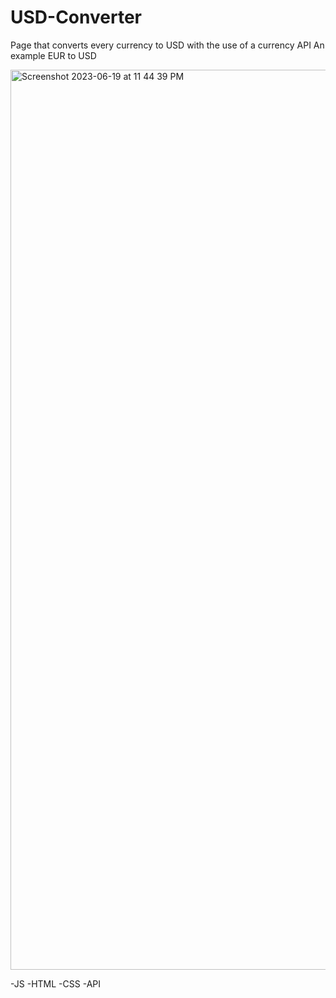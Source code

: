 # USD-Converter
Page that converts every currency to USD with the use of a currency API
An example EUR to USD 

<img width="1440" alt="Screenshot 2023-06-19 at 11 44 39 PM" src="https://github.com/MARYANNE67/USD-Converter/assets/93769788/db4eac02-8ee1-4150-a3cc-61e5e2146b02">

-JS
-HTML
-CSS 
-API 
